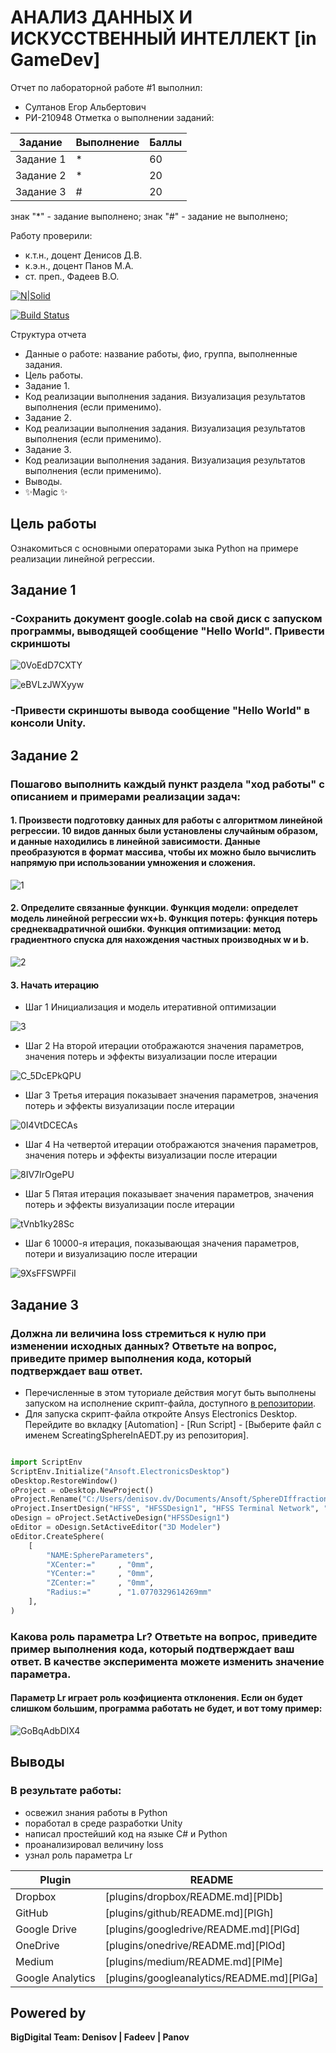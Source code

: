 # АНАЛИЗ ДАННЫХ И ИСКУССТВЕННЫЙ ИНТЕЛЛЕКТ [in GameDev]
Отчет по лабораторной работе #1 выполнил:
- Султанов Егор Альбертович
- РИ-210948
Отметка о выполнении заданий:

| Задание | Выполнение | Баллы |
| ------ | ------ | ------ |
| Задание 1 | * | 60 |
| Задание 2 | * | 20 |
| Задание 3 | # | 20 |

знак "*" - задание выполнено; знак "#" - задание не выполнено;

Работу проверили:
- к.т.н., доцент Денисов Д.В.
- к.э.н., доцент Панов М.А.
- ст. преп., Фадеев В.О.

[![N|Solid](https://cldup.com/dTxpPi9lDf.thumb.png)](https://nodesource.com/products/nsolid)

[![Build Status](https://travis-ci.org/joemccann/dillinger.svg?branch=master)](https://travis-ci.org/joemccann/dillinger)

Структура отчета

- Данные о работе: название работы, фио, группа, выполненные задания.
- Цель работы.
- Задание 1.
- Код реализации выполнения задания. Визуализация результатов выполнения (если применимо).
- Задание 2.
- Код реализации выполнения задания. Визуализация результатов выполнения (если применимо).
- Задание 3.
- Код реализации выполнения задания. Визуализация результатов выполнения (если применимо).
- Выводы.
- ✨Magic ✨

## Цель работы
Ознакомиться с основными операторами зыка Python на примере реализации линейной регрессии.

## Задание 1

### -Сохранить документ google.colab на свой диск с запуском программы, выводящей сообщение "Hello World". Привести скриншоты


![0VoEdD7CXTY](https://user-images.githubusercontent.com/91984484/191815303-feee3d5a-3f3b-4582-81e3-f3fb176950ac.jpg)


![eBVLzJWXyyw](https://user-images.githubusercontent.com/91984484/191895780-df39a31c-4905-409e-8dd1-47e6f4e7e321.jpg)

### -Привести скриншоты вывода сообщение "Hello World" в консоли Unity.


## Задание 2
### Пошагово выполнить каждый пункт раздела "ход работы" с описанием и примерами реализации задач:
#### 1. Произвести подготовку данных для работы с алгоритмом линейной регрессии. 10 видов данных были установлены случайным образом, и данные находились в линейной зависимости. Данные преобразуются в формат массива, чтобы их можно было вычислить напрямую при использовании умножения и сложения.



![1](https://user-images.githubusercontent.com/91984484/191910835-19cf9217-45cf-4417-b88a-cd77b29cf3b0.jpg)



#### 2. Определите связанные функции. Функция модели: определет модель линейной регрессии wx+b. Функция потерь: функция потерь среднеквадратичной ошибки. Функция оптимизации: метод градиентного спуска для нахождения частных производных w и b.



![2](https://user-images.githubusercontent.com/91984484/191913676-d18b3f76-18f0-4022-a550-92822c750bed.jpg)



#### 3. Начать итерацию
- Шаг 1 Инициализация и модель итеративной оптимизации



![3](https://user-images.githubusercontent.com/91984484/191914612-adfc0a1a-6e48-4d81-a8f2-0353b5ecac02.jpg)



- Шаг 2 На второй итерации отображаются значения параметров, значения потерь и эффекты визуализации после итерации



![C_5DcEPkQPU](https://user-images.githubusercontent.com/91984484/191915016-1deafb63-a79b-46ba-b1dd-9fbfece8cb69.jpg)



- Шаг 3 Третья итерация показывает значения параметров, значения потерь и эффекты визуализации после итерации



![0I4VtDCECAs](https://user-images.githubusercontent.com/91984484/191915249-561139ce-1fcc-47d1-b1d5-8c838c50910f.jpg)



- Шаг 4 На четвертой итерации отображаются значения параметров, значения потерь и эффекты визуализации после итерации



![8IV7IrOgePU](https://user-images.githubusercontent.com/91984484/191915405-213189b4-8063-4e4c-b43b-3e6c45fa7f95.jpg)



- Шаг 5 Пятая итерация показывает значения параметров, значения потерь и эффекты визуализации после итерации



![tVnb1ky28Sc](https://user-images.githubusercontent.com/91984484/191915553-c2c39d98-608d-4bd1-bf13-6a48c7c5fd0b.jpg)



- Шаг 6 10000-я итерация, показывающая значения параметров, потери и визуализацию после итерации



![9XsFFSWPFiI](https://user-images.githubusercontent.com/91984484/191915823-251ad8ea-13c2-4453-b523-c4b3ef1edc9e.jpg)




## Задание 3
### Должна ли величина loss стремиться к нулю при изменении исходных данных? Ответьте на вопрос, приведите пример выполнения кода, который подтверждает ваш ответ.


- Перечисленные в этом туториале действия могут быть выполнены запуском на исполнение скрипт-файла, доступного [в репозитории](https://github.com/Den1sovDm1triy/hfss-scripting/blob/main/ScreatingSphereInAEDT.py).
- Для запуска скрипт-файла откройте Ansys Electronics Desktop. Перейдите во вкладку [Automation] - [Run Script] - [Выберите файл с именем ScreatingSphereInAEDT.py из репозитория].

```py

import ScriptEnv
ScriptEnv.Initialize("Ansoft.ElectronicsDesktop")
oDesktop.RestoreWindow()
oProject = oDesktop.NewProject()
oProject.Rename("C:/Users/denisov.dv/Documents/Ansoft/SphereDIffraction.aedt", True)
oProject.InsertDesign("HFSS", "HFSSDesign1", "HFSS Terminal Network", "")
oDesign = oProject.SetActiveDesign("HFSSDesign1")
oEditor = oDesign.SetActiveEditor("3D Modeler")
oEditor.CreateSphere(
	[
		"NAME:SphereParameters",
		"XCenter:="		, "0mm",
		"YCenter:="		, "0mm",
		"ZCenter:="		, "0mm",
		"Radius:="		, "1.0770329614269mm"
	], 
)

```
### Какова роль параметра Lr? Ответьте на вопрос, приведите пример выполнения кода, который подтверждает ваш ответ. В качестве эксперимента можете изменить значение параметра.

#### Параметр Lr играет роль коэфициента отклонения. Если он будет слишком большим, программа работать не будет, и вот тому пример:

![GoBqAdbDIX4](https://user-images.githubusercontent.com/91984484/191919311-d4d5f4df-b6a2-4152-b023-ee4888d06d70.jpg)



## Выводы
### В результате работы:
- освежил знания работы в Python
- поработал в среде разработки Unity
- написал простейший код на языке C# и Python
- проанализировал величину loss 
- узнал роль параметра Lr

| Plugin | README |
| ------ | ------ |
| Dropbox | [plugins/dropbox/README.md][PlDb] |
| GitHub | [plugins/github/README.md][PlGh] |
| Google Drive | [plugins/googledrive/README.md][PlGd] |
| OneDrive | [plugins/onedrive/README.md][PlOd] |
| Medium | [plugins/medium/README.md][PlMe] |
| Google Analytics | [plugins/googleanalytics/README.md][PlGa] |

## Powered by

**BigDigital Team: Denisov | Fadeev | Panov**
